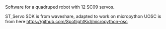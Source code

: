 Software for a quadruped robot with 12 SC09 servos.

ST_Servo SDK is from waveshare, adapted to work on micropython
UOSC is from here https://github.com/SpotlightKid/micropython-osc